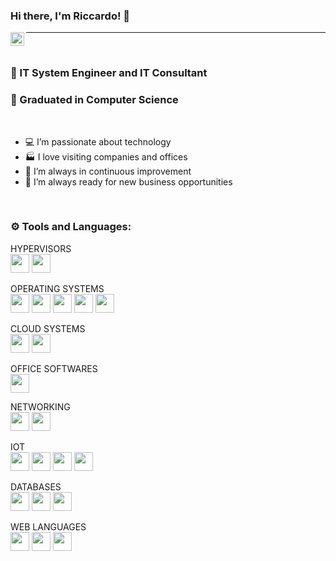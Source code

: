 ### Hi there, I'm Riccardo! 👋

<a href="https://www.linkedin.com/in/riccardoettoretittaferrante"> <img align="left" alt="Riccardo's Linkedin" width="22px" src="https://cdn.jsdelivr.net/npm/simple-icons@v3/icons/linkedin.svg" /> </a>

-----

<br>

### 👔 IT System Engineer and IT Consultant

### 📙 Graduated in Computer Science 

<br>

- 💻 I’m passionate about technology
- 🏭 I love visiting companies and offices
- 🔁 I’m always in continuous improvement
- 💼 I’m always ready for new business opportunities

<br>

### ⚙ Tools and Languages:

HYPERVISORS
<br>
<a href="#"><img  height="30"  src="https://img.shields.io/badge/VMWARE-607078?style=for-the-badge&logo=VMWARE&logoColor=white"></a>
<a href="#"><img  height="30"  src="https://img.shields.io/badge/DOCKER-2496ED?style=for-the-badge&logo=DOCKER&logoColor=white"></a>

OPERATING SYSTEMS
<br>
<a href="#"><img  height="30"  src="https://img.shields.io/badge/WINDOWS TERMINAL-4D4D4D?style=for-the-badge&logo=WINDOWSTERMINAL&logoColor=white"></a>
<a href="#"><img  height="30"  src="https://img.shields.io/badge/WINDOWS-0078D6?style=for-the-badge&logo=WINDOWS&logoColor=white"></a>
<a href="#"><img  height="30"  src="https://img.shields.io/badge/LINUX-FCC624?style=for-the-badge&logo=LINUX&logoColor=white"></a>
<a href="#"><img  height="30"  src="https://img.shields.io/badge/UBUNTU-E95420?style=for-the-badge&logo=UBUNTU&logoColor=white"></a>
<a href="#"><img  height="30"  src="https://img.shields.io/badge/macOS-000000?style=for-the-badge&logo=MACOS&logoColor=white"></a>

CLOUD SYSTEMS 
<br>
<a href="#"><img  height="30"  src="https://img.shields.io/badge/Microsoft Azure-0078D4?style=for-the-badge&logo=Microsoft Azure&logoColor=white"></a>
<a href="#"><img  height="30"  src="https://img.shields.io/badge/Microsoft Exchange-0078D4?style=for-the-badge&logo=Microsoft Exchange&logoColor=white"></a>

OFFICE SOFTWARES
<br>
<a href="#"><img  height="30"  src="https://img.shields.io/badge/Microsoft Office-D83B01?style=for-the-badge&logo=Microsoft Office&logoColor=white"></a>

NETWORKING
<br>
<a href="#"><img  height="30"  src="https://img.shields.io/badge/PFSENSE-212121?style=for-the-badge&logo=PFSENSE&logoColor=white"></a>
<a href="#"><img  height="30"  src="https://img.shields.io/badge/PIHOLE-96060C?style=for-the-badge&logo=PIHOLE&logoColor=white"></a>

IOT
<br>
<a href="#"><img  height="30"  src="https://img.shields.io/badge/Arduino-00979D?style=for-the-badge&logo=Arduino&logoColor=white"></a>
<a href="#"><img  height="30"  src="https://img.shields.io/badge/RASPBERRYPI-A22846?style=for-the-badge&logo=RASPBERRYPI&logoColor=white"></a>
<a href="#"><img  height="30"  src="https://img.shields.io/badge/HOME ASSISTANT-41BDF5?style=for-the-badge&logo=HOMEASSISTANT&logoColor=white"></a>
<a href="#"><img  height="30"  src="https://img.shields.io/badge/NODE RED-8F0000?style=for-the-badge&logo=NODERED&logoColor=white"></a>

DATABASES
<br>
<a href="#"><img  height="30"  src="https://img.shields.io/badge/Microsoft Access-A4373A?style=for-the-badge&logo=MicrosoftAccess&logoColor=white"></a>
<a href="#"><img  height="30"  src="https://img.shields.io/badge/Microsoft SQL Server-CC2927?style=for-the-badge&logo=MicrosoftSQLServer&logoColor=white"></a>
<a href="#"><img  height="30"  src="https://img.shields.io/badge/PHPMYADMIN-6C78AF?style=for-the-badge&logo=PHPMYADMIN&logoColor=white"></a>

WEB LANGUAGES
<br>
<a href="#"><img  height="30"  src="https://img.shields.io/badge/HTML-da7a00?style=for-the-badge&logo=HTML5&logoColor=white"></a>
<a href="#"><img  height="30"  src="https://img.shields.io/badge/CSS3-1572B6?style=for-the-badge&logo=CSS3&logoColor=white"></a>
<a href="#"><img  height="30"  src="https://img.shields.io/badge/PHP-777BB4?style=for-the-badge&logo=PHP&logoColor=white"></a>
